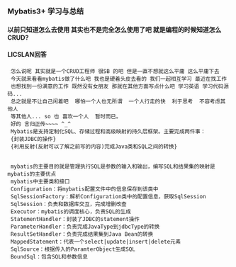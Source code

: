 ### Mybatis3+ 学习与总结
#### 以前只知道怎么去使用 其实也不是完全怎么使用了吧 就是编程的时候知道怎么CRUD?
#### LICSLAN回答
     怎么说呢 其实就是一个CRUD工程师 很SB 的吧 但是一直不想就这么平庸 这么平庸下去
     今天就来看看mybatis做了什么吧 我也是硬着头皮去看的 我们一起相互学习 最近在找工作
     也想找到一份满意的工作 既然没有女朋友 那就在其他方面写点什么吧 学习英语 学习代码源码...
     总之就是不让自己闲着吧  哪怕一个人也无所谓  一个人行走的快  利于思考  不容考虑其他人
     等其他人... so 也 喜欢一个人  暂时而已。
     好的 言归正传~~~~ ^_^
     Mybatis是支持定制化SQL、存储过程和高级映射的持久层框架。主要完成两件事：
     {封装JDBC的操作}
     {利用反射(反射可以了解之前写的内容)完成Java类和SQL之间的转换}
     
     
     mybatis的主要目的就是管理执行SQL是参数的输入和输出，编写SQL和结果集的映射是mybatis的主要优点
     mybatis中主要类和接口
     Configuration：将mybatis配置文件中的信息保存到该类中
     SqlSessionFactory：解析Configuration类中的配置信息，获取SqlSession
     SqlSession：负责和数据库交互，完成增删改查
     Executor：mybatis的调度核心，负责SQL的生成
     StatementHandler：封装了JDBC的statement操作
     ParameterHandler：负责完成JavaType到jdbcType的转换
     ResultSetHandler：负责完成结果集到Java Bean的转换
     MappedStatement：代表一个select|update|insert|delete元素
     SqlSource：根据传入的ParamterObject生成SQL
     BoundSql：包含SQL和参数信息
